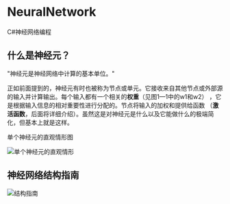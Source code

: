 # NeuralNetwork

 C#神经网络编程

## 什么是神经元？

"神经元是神经网络中计算的基本单位。"

正如前面提到的，神经元有时也被称为节点或单元。它接收来自其他节点或外部源的输入并计算输出。每个输入都有一个相关的**权重**（见图1—1中的w1和w2） ，它是根据输入信息的相对重要性进行分配的。节点将输入的加权和提供给函数 （**激活函数**，后面将详细介绍）。虽然这是对神经元是什么以及它能做什么的极端简化，但基本上就是这样。

单个神经元的直观情形图

![单个神经元的直观情形](https://cdn.nlark.com/yuque/0/2021/png/161237/1609576907967-7cd0fb6c-4ec9-4261-b537-8e794bcf0ba7.png)

## 神经网络结构指南

![结构指南](https://cdn.nlark.com/yuque/0/2021/png/161237/1609588508511-297e9141-67ce-48cb-a37f-361c22a80e67.png?x-oss-process=image%2Fresize%2Cw_731)

